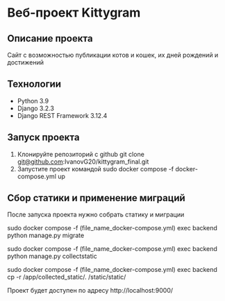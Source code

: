 #  Веб-проект Kittygram
## Описание проекта

Сайт с возможностью публикации котов и кошек, их дней рождений и достижений

## Технологии
- Python 3.9
- Django 3.2.3
- Django REST Framework 3.12.4

## Запуск проекта

1) Клонируйте репозиторий с github
  git clone git@github.com:IvanovG20/kittygram_final.git
2) Запустите проект командой
  sudo docker compose -f docker-compose.yml up

## Сбор статики и применение миграций
После запуска проекта нужно собрать статику и миграции

sudo docker compose -f (file_name_docker-compose.yml) exec backend python manage.py migrate

sudo docker compose -f (file_name_docker-compose.yml) exec backend python manage.py collectstatic

sudo docker compose -f (file_name_docker-compose.yml) exec backend cp -r /app/collected_static/. /static/static/

Проект будет доступен по адресу
http://localhost:9000/

